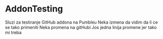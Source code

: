 # AddonTesting
Sluzi za testiranje GitHub addona na Pumbleu
Neka izmena da vidim da li ce se tako primeniti
Neka promena na gitHubi
Jos jedna linija promene jer tako mi treba
